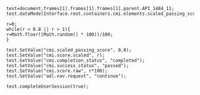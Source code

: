 <pre><code>test=document.frames[1].frames[1].frames[1].parent.API_1484_11;
test.dataModelInterface.root.containers.cmi.elements.scaled_passing_score.writeable=true;

r=0;
while(r < 0.8 || r > 1){
r=Math.floor((Math.random() * 100))/100;
}

test.SetValue("cmi.scaled_passing_score", 0.8);
test.SetValue("cmi.score.scaled", r);
test.SetValue("cmi.completion_status", "completed");
test.SetValue("cmi.success_status", "passed");
test.SetValue("cmi.score.raw", r*100);
test.SetValue("adl.nav.request", "continue");

test.completeUserSession(true);</code></pre>
